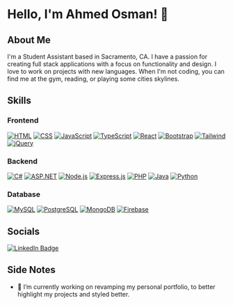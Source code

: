 # Hello, I'm Ahmed Osman! 👋

## About Me

I'm a Student Assistant based in Sacramento, CA. I have a passion for creating full stack applications with a focus on functionality and design. I love to work on projects with new languages. When I'm not coding, you can find me at the gym, reading, or playing some cities skylines.

## Skills

### Frontend
[![HTML](https://skillicons.dev/icons?i=html)](https://skillicons.dev)
[![CSS](https://skillicons.dev/icons?i=css)](https://skillicons.dev)
[![JavaScript](https://skillicons.dev/icons?i=js)](https://skillicons.dev)
[![TypeScript](https://skillicons.dev/icons?i=ts)](https://skillicons.dev)
[![React](https://skillicons.dev/icons?i=react)](https://skillicons.dev)
[![Bootstrap](https://skillicons.dev/icons?i=bootstrap)](https://skillicons.dev)
[![Tailwind](https://skillicons.dev/icons?i=tailwind)](https://skillicons.dev)
[![jQuery](https://skillicons.dev/icons?i=jquery)](https://skillicons.dev)

### Backend
[![C#](https://skillicons.dev/icons?i=cs)](https://skillicons.dev)
[![ASP.NET](https://skillicons.dev/icons?i=dotnet)](https://skillicons.dev)
[![Node.js](https://skillicons.dev/icons?i=nodejs)](https://skillicons.dev)
[![Express.js](https://skillicons.dev/icons?i=express)](https://skillicons.dev)
[![PHP](https://skillicons.dev/icons?i=php)](https://skillicons.dev)
[![Java](https://skillicons.dev/icons?i=java)](https://skillicons.dev)
[![Python](https://skillicons.dev/icons?i=python)](https://skillicons.dev)

### Database
[![MySQL](https://skillicons.dev/icons?i=mysql)](https://skillicons.dev)
[![PostgreSQL](https://skillicons.dev/icons?i=postgresql)](https://skillicons.dev)
[![MongoDB](https://skillicons.dev/icons?i=mongodb)](https://skillicons.dev)
[![Firebase](https://skillicons.dev/icons?i=firebase)](https://skillicons.dev)

## Socials
<div id="badges">
  <a href="https://www.linkedin.com/in/ahmedaosman00/">
    <img src="https://img.shields.io/badge/LinkedIn-blue?style=for-the-badge&logo=linkedin&logoColor=white" alt="LinkedIn Badge"/>
  </a>
</div>

## Side Notes
- 🔭 I’m currently working on revamping my personal portfolio, to better highlight my projects and styled better.

<!--
**ahmedosmandev/ahmedosmandev** is a ✨ _special_ ✨ repository because its `README.md` (this file) appears on your GitHub profile.


Here are some ideas to get you started:

- 🔭 I’m currently working on ...
- 🌱 I’m currently learning ...
- 👯 I’m looking to collaborate on ...
- 🤔 I’m looking for help with ...
- 💬 Ask me about ...
- 📫 How to reach me: ...
- 😄 Pronouns: ...
- ⚡ Fun fact: ...
-->

